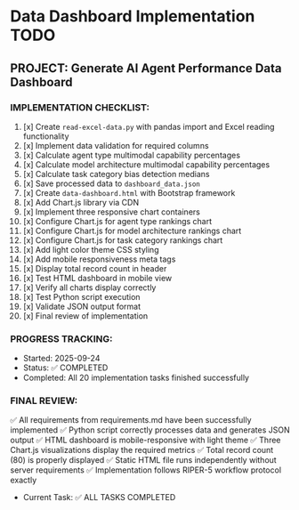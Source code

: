 # Data Dashboard Implementation TODO

## PROJECT: Generate AI Agent Performance Data Dashboard

### IMPLEMENTATION CHECKLIST:

1. [x] Create `read-excel-data.py` with pandas import and Excel reading functionality
2. [x] Implement data validation for required columns
3. [x] Calculate agent type multimodal capability percentages
4. [x] Calculate model architecture multimodal capability percentages
5. [x] Calculate task category bias detection medians
6. [x] Save processed data to `dashboard_data.json`
7. [x] Create `data-dashboard.html` with Bootstrap framework
8. [x] Add Chart.js library via CDN
9. [x] Implement three responsive chart containers
10. [x] Configure Chart.js for agent type rankings chart
11. [x] Configure Chart.js for model architecture rankings chart
12. [x] Configure Chart.js for task category rankings chart
13. [x] Add light color theme CSS styling
14. [x] Add mobile responsiveness meta tags
15. [x] Display total record count in header
16. [x] Test HTML dashboard in mobile view
17. [x] Verify all charts display correctly
18. [x] Test Python script execution
19. [x] Validate JSON output format
20. [x] Final review of implementation

### PROGRESS TRACKING:
- Started: 2025-09-24
- Status: ✅ COMPLETED
- Completed: All 20 implementation tasks finished successfully

### FINAL REVIEW:
✅ All requirements from requirements.md have been successfully implemented
✅ Python script correctly processes data and generates JSON output
✅ HTML dashboard is mobile-responsive with light theme
✅ Three Chart.js visualizations display the required metrics
✅ Total record count (80) is properly displayed
✅ Static HTML file runs independently without server requirements
✅ Implementation follows RIPER-5 workflow protocol exactly
- Current Task: ✅ ALL TASKS COMPLETED